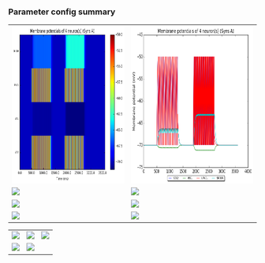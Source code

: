 ### Parameter config summary 
<table>

<tr>
  <td><a href="neurons_A_Syns.png"/><img alt=" " src="neurons_A_Syns.png" height="320"/></a></td>
  <td><a href="traces_neuron_Syns_A.png"/><img alt=" " src="traces_neuron_Syns_A.png" height="320"/></a></td>
</tr>

<tr>
  <td><a href="neuron_activity_A_Syns.png"/><img alt=" " src="neuron_activity_A_Syns.png" height="320"/></a></td>
  <td><a href="traces_neuron_activity_Syns_A.png"/><img alt=" " src="traces_neuron_activity_Syns_A.png" height="320"/></a></td>
</tr>

<tr>
  <td><a href="muscles_A_Syns.png"/><img alt=" " src="muscles_A_Syns.png" height="320"/></a></td>
  <td><a href="traces_muscles_Syns_A.png"/><img alt=" " src="traces_muscles_Syns_A.png" height="320"/></a></td>
</tr>

<tr>
  <td><a href="muscle_activity_A_Syns.png"/><img alt=" " src="muscle_activity_A_Syns.png" height="320"/></a></td>
  <td><a href="traces_muscles_activity_Syns_A.png"/><img alt=" " src="traces_muscles_activity_Syns_A.png" height="320"/></a></td>
</tr>
</table>
<table>

<tr><td><a href="c302_A_Syns_exc_to_neurons.png"/><img alt=" " src="c302_A_Syns_exc_to_neurons.png" height="320"/></a></td>

  <td><a href="c302_A_Syns_inh_to_neurons.png"/><img alt=" " src="c302_A_Syns_inh_to_neurons.png" height="320"/></a></td>

  <td><a href="c302_A_Syns_elec_to_neurons.png"/><img alt=" " src="c302_A_Syns_elec_to_neurons.png" height="320"/></a></td></tr>

<tr><td><a href="c302_A_Syns_exc_to_muscles.png"/><img alt=" " src="c302_A_Syns_exc_to_muscles.png" height="320"/></a></td>

  <td><a href="c302_A_Syns_inh_to_muscles.png"/><img alt=" " src="c302_A_Syns_inh_to_muscles.png" height="320"/></a></td></tr>
</table>
